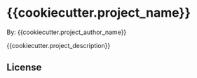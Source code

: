 # {{cookiecutter.project_name}}

By: {{cookiecutter.project_author_name}}

{{cookiecutter.project_description}}

## License
